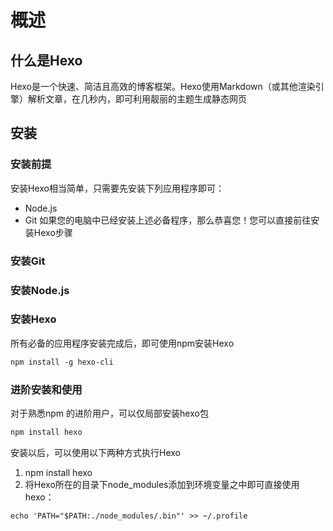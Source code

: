 # 概述
##  什么是Hexo
Hexo是一个快速、简洁且高效的博客框架。Hexo使用Markdown（或其他渲染引擎）解析文章，在几秒内，即可利用靓丽的主题生成静态网页
##  安装
###  安装前提
安装Hexo相当简单，只需要先安装下列应用程序即可：
- Node.js
- Git 
如果您的电脑中已经安装上述必备程序，那么恭喜您！您可以直接前往安装Hexo步骤
###  安装Git
###  安装Node.js
###  安装Hexo
所有必备的应用程序安装完成后，即可使用npm安装Hexo
```txt
npm install -g hexo-cli
```
### 进阶安装和使用
对于熟悉npm 的进阶用户，可以仅局部安装hexo包
```txt
npm install hexo
```
安装以后，可以使用以下两种方式执行Hexo
1. npm install hexo
2. 将Hexo所在的目录下node_modules添加到环境变量之中即可直接使用hexo<command>：
```txt
echo 'PATH="$PATH:./node_modules/.bin"' >> ~/.profile
```
